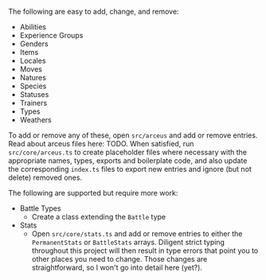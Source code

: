 The following are easy to add, change, and remove:
- Abilities
- Experience Groups
- Genders
- Items
- Locales
- Moves
- Natures
- Species
- Statuses
- Trainers
- Types
- Weathers

To add or remove any of these, open `src/arceus` and add or remove entries. Read about arceus files here: TODO. When satisfied, run `src/core/arceus.ts` to create placeholder files where necessary with the appropriate names, types, exports and boilerplate code, and also update the corresponding `index.ts` files to export new entries and ignore (but not delete) removed ones.

The following are supported but require more work:
- Battle Types
  - Create a class extending the `Battle` type
- Stats
  - Open `src/core/stats.ts` and add or remove entries to either the `PermanentStats` or `BattleStats` arrays. Diligent strict typing throughout this project will then result in type errors that point you to other places you need to change. Those changes are straightforward, so I won't go into detail here (yet?).